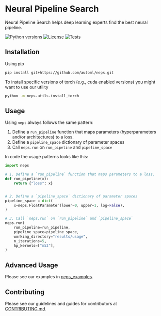 # Neural Pipeline Search

Neural Pipeline Search helps deep learning experts find the best neural pipeline.

![Python versions](https://img.shields.io/badge/python-3.7-informational)
[![License](https://img.shields.io/badge/license-MIT-informational)](LICENSE)
[![Tests](https://github.com/automl/neps/actions/workflows/tests.yaml/badge.svg)](https://github.com/automl/neps/actions)

## Installation

Using pip

```bash
pip install git+https://github.com/automl/neps.git
```

To install specific versions of torch (e.g., cuda enabled versions) you might want to use our utility

```bash
python -m neps.utils.install_torch
```

## Usage

Using `neps` always follows the same pattern:

1. Define a `run_pipeline` function that maps parameters (hyperparameters and/or architectures) to a loss.
1. Define a `pipeline_space` dictionary of parameter spaces
1. Call `neps.run` on `run_pipeline` and `pipeline_space`

In code the usage patterns looks like this:

```python
import neps

# 1. Define a `run_pipeline` function that maps parameters to a loss.
def run_pipeline(x):
    return {"loss": x}


# 2. Define a `pipeline_space` dictionary of parameter spaces
pipeline_space = dict(
    x=neps.FloatParameter(lower=0, upper=1, log=False),
)

# 3. Call `neps.run` on `run_pipeline` and `pipeline_space`
neps.run(
    run_pipeline=run_pipeline,
    pipeline_space=pipeline_space,
    working_directory="results/usage",
    n_iterations=5,
    hp_kernels=["m52"],
)
```

## Advanced Usage

Please see our examples in [neps_examples](neps_examples).

## Contributing

Please see our guidelines and guides for contributors at [CONTRIBUTING.md](CONTRIBUTING.md).
